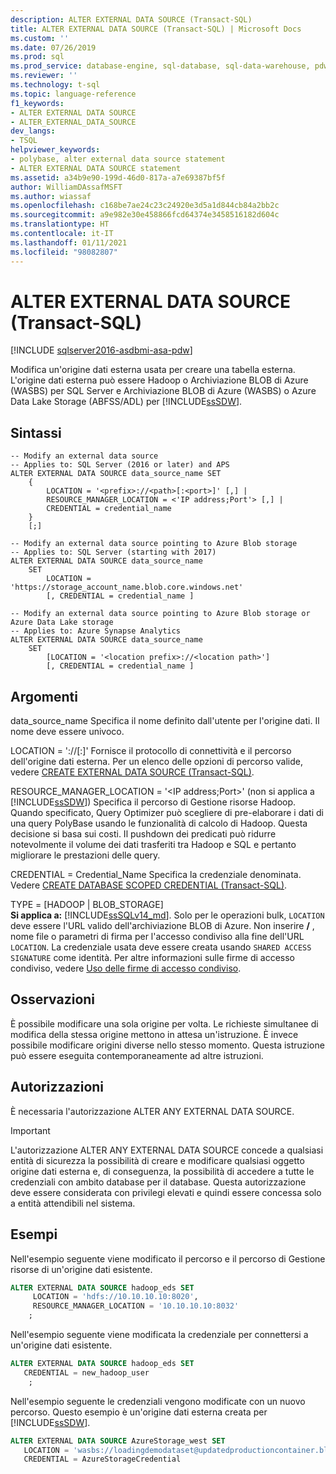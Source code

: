 ```yaml
---
description: ALTER EXTERNAL DATA SOURCE (Transact-SQL)
title: ALTER EXTERNAL DATA SOURCE (Transact-SQL) | Microsoft Docs
ms.custom: ''
ms.date: 07/26/2019
ms.prod: sql
ms.prod_service: database-engine, sql-database, sql-data-warehouse, pdw
ms.reviewer: ''
ms.technology: t-sql
ms.topic: language-reference
f1_keywords:
- ALTER EXTERNAL DATA SOURCE
- ALTER_EXTERNAL_DATA_SOURCE
dev_langs:
- TSQL
helpviewer_keywords:
- polybase, alter external data source statement
- ALTER EXTERNAL DATA SOURCE statement
ms.assetid: a34b9e90-199d-46d0-817a-a7e69387bf5f
author: WilliamDAssafMSFT
ms.author: wiassaf
ms.openlocfilehash: c168be7ae24c23c24920e3d5a1d844cb84a2bb2c
ms.sourcegitcommit: a9e982e30e458866fcd64374e3458516182d604c
ms.translationtype: HT
ms.contentlocale: it-IT
ms.lasthandoff: 01/11/2021
ms.locfileid: "98082807"
---
```

# <a name="alter-external-data-source-transact-sql"></a>ALTER EXTERNAL DATA SOURCE (Transact-SQL)
[!INCLUDE [sqlserver2016-asdbmi-asa-pdw](../../includes/applies-to-version/sqlserver2016-asdbmi-asa-pdw.md)]

  Modifica un'origine dati esterna usata per creare una tabella esterna. L'origine dati esterna può essere Hadoop o Archiviazione BLOB di Azure (WASBS) per SQL Server e Archiviazione BLOB di Azure (WASBS) o Azure Data Lake Storage (ABFSS/ADL) per [!INCLUDE[ssSDW](../../includes/sssdwfull-md.md)]. 

## <a name="syntax"></a>Sintassi  

```syntaxsql
-- Modify an external data source
-- Applies to: SQL Server (2016 or later) and APS
ALTER EXTERNAL DATA SOURCE data_source_name SET
    {   
        LOCATION = '<prefix>://<path>[:<port>]' [,] |
        RESOURCE_MANAGER_LOCATION = <'IP address;Port'> [,] |
        CREDENTIAL = credential_name
    }  
    [;]  

-- Modify an external data source pointing to Azure Blob storage
-- Applies to: SQL Server (starting with 2017)
ALTER EXTERNAL DATA SOURCE data_source_name
    SET
        LOCATION = 'https://storage_account_name.blob.core.windows.net'
        [, CREDENTIAL = credential_name ] 

-- Modify an external data source pointing to Azure Blob storage or Azure Data Lake storage
-- Applies to: Azure Synapse Analytics
ALTER EXTERNAL DATA SOURCE data_source_name
    SET
        [LOCATION = '<location prefix>://<location path>']
        [, CREDENTIAL = credential_name ] 
```

## <a name="arguments"></a>Argomenti  
 data_source_name Specifica il nome definito dall'utente per l'origine dati. Il nome deve essere univoco.

 LOCATION = '<prefix>://<path>[:<port>]' Fornisce il protocollo di connettività e il percorso dell'origine dati esterna. Per un elenco delle opzioni di percorso valide, vedere [CREATE EXTERNAL DATA SOURCE &#40;Transact-SQL&#41;](create-external-data-source-transact-sql.md#location--prefixpathport).

 RESOURCE_MANAGER_LOCATION = '\<IP address;Port>' (non si applica a [!INCLUDE[ssSDW](../../includes/sssdwfull-md.md)]) Specifica il percorso di Gestione risorse Hadoop. Quando specificato, Query Optimizer può scegliere di pre-elaborare i dati di una query PolyBase usando le funzionalità di calcolo di Hadoop. Questa decisione si basa sui costi. Il pushdown dei predicati può ridurre notevolmente il volume dei dati trasferiti tra Hadoop e SQL e pertanto migliorare le prestazioni delle query.

 CREDENTIAL = Credential_Name Specifica la credenziale denominata. Vedere [CREATE DATABASE SCOPED CREDENTIAL &#40;Transact-SQL&#41;](../../t-sql/statements/create-database-scoped-credential-transact-sql.md).

TYPE = [HADOOP | BLOB_STORAGE]   
**Si applica a:** [!INCLUDE[ssSQLv14_md](../../includes/sssqlv14-md.md)].
Solo per le operazioni bulk, `LOCATION` deve essere l'URL valido dell'archiviazione BLOB di Azure. Non inserire **/** , nome file o parametri di firma per l'accesso condiviso alla fine dell'URL `LOCATION`.
La credenziale usata deve essere creata usando `SHARED ACCESS SIGNATURE` come identità. Per altre informazioni sulle firme di accesso condiviso, vedere [Uso delle firme di accesso condiviso](/azure/storage/storage-dotnet-shared-access-signature-part-1).

  

## <a name="remarks"></a>Osservazioni
 È possibile modificare una sola origine per volta. Le richieste simultanee di modifica della stessa origine mettono in attesa un'istruzione. È invece possibile modificare origini diverse nello stesso momento. Questa istruzione può essere eseguita contemporaneamente ad altre istruzioni.

## <a name="permissions"></a>Autorizzazioni  
 È necessaria l'autorizzazione ALTER ANY EXTERNAL DATA SOURCE.
 > [!IMPORTANT]  
 > L'autorizzazione ALTER ANY EXTERNAL DATA SOURCE concede a qualsiasi entità di sicurezza la possibilità di creare e modificare qualsiasi oggetto origine dati esterna e, di conseguenza, la possibilità di accedere a tutte le credenziali con ambito database per il database. Questa autorizzazione deve essere considerata con privilegi elevati e quindi essere concessa solo a entità attendibili nel sistema.


## <a name="examples"></a>Esempi  
 Nell'esempio seguente viene modificato il percorso e il percorso di Gestione risorse di un'origine dati esistente.

```sql  
ALTER EXTERNAL DATA SOURCE hadoop_eds SET
     LOCATION = 'hdfs://10.10.10.10:8020',
     RESOURCE_MANAGER_LOCATION = '10.10.10.10:8032'
    ;
```

 Nell'esempio seguente viene modificata la credenziale per connettersi a un'origine dati esistente.

```sql 
ALTER EXTERNAL DATA SOURCE hadoop_eds SET
   CREDENTIAL = new_hadoop_user
    ;
```
 Nell'esempio seguente le credenziali vengono modificate con un nuovo percorso. Questo esempio è un'origine dati esterna creata per [!INCLUDE[ssSDW](../../includes/sssdwfull-md.md)]. 

```sql  
ALTER EXTERNAL DATA SOURCE AzureStorage_west SET
   LOCATION = 'wasbs://loadingdemodataset@updatedproductioncontainer.blob.core.windows.net',
   CREDENTIAL = AzureStorageCredential
```